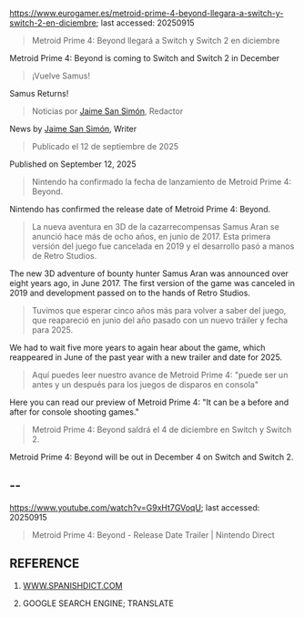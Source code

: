 https://www.eurogamer.es/metroid-prime-4-beyond-llegara-a-switch-y-switch-2-en-diciembre; last accessed: 20250915

> Metroid Prime 4: Beyond llegará a Switch y Switch 2 en diciembre

Metroid Prime 4: Beyond is coming to Switch and Switch 2 in December

> ¡Vuelve Samus!

Samus Returns!

> Noticias por [Jaime San Simón](https://www.eurogamer.es/authors/jaime-san-simon), Redactor

News by [Jaime San Simón](https://www.eurogamer.es/authors/jaime-san-simon), Writer

> Publicado el 12 de septiembre de 2025 

Published on September 12, 2025

> Nintendo ha confirmado la fecha de lanzamiento de Metroid Prime 4: Beyond.

Nintendo has confirmed the release date of Metroid Prime 4: Beyond.

> La nueva aventura en 3D de la cazarrecompensas Samus Aran se anunció hace más de ocho años, en junio de 2017. Esta primera versión del juego fue cancelada en 2019 y el desarrollo pasó a manos de Retro Studios.

The new 3D adventure of bounty hunter Samus Aran was announced over eight years ago, in June 2017. The first version of the game was canceled in 2019 and development passed on to the hands of Retro Studios.

> Tuvimos que esperar cinco años más para volver a saber del juego, que reapareció en junio del año pasado con un nuevo tráiler y fecha para 2025.

We had to wait five more years to again hear about the game, which reappeared in June of the past year with a new trailer and date for 2025.

> Aquí puedes leer nuestro avance de Metroid Prime 4: "puede ser un antes y un después para los juegos de disparos en consola"

Here you can read our preview of Metroid Prime 4: "It can be a before and after for console shooting games."

> Metroid Prime 4: Beyond saldrá el 4 de diciembre en Switch y Switch 2. 

Metroid Prime 4: Beyond will be out in December 4 on Switch and Switch 2.

## --

https://www.youtube.com/watch?v=G9xHt7GVoqU; last accessed: 20250915

> Metroid Prime 4: Beyond - Release Date Trailer | Nintendo Direct 


## REFERENCE

1) [WWW.SPANISHDICT.COM](https://www.spanishdict.com)

2) GOOGLE SEARCH ENGINE; TRANSLATE